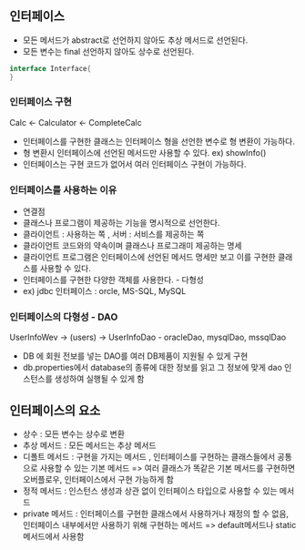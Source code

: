 ## 인터페이스 
- 모든 메서드가 abstract로 선언하지 않아도 추상 메서드로 선언된다.
- 모든 변수는 final 선언하지 않아도 상수로 선언된다. 

```java
interface Interface{
}
```

### 인터페이스 구현
Calc <- Calculator <- CompleteCalc 

- 인터페이스를 구현한 클래스는 인터페이스 형을 선언한 변수로 형 변환이 가능하다.
- 형 변환시 인터페이스에 선언된 메서드만 사용할 수 있다. ex) showInfo()
- 인터페이스는 구현 코드가 없어서 여러 인터페이스 구현이 가능하다.

### 인터페이스를 사용하는 이유
- 연결점 
- 클래스나 프로그램이 제공하는 기능을 명시적으로 선언한다.
- 클라이언트 : 사용하는 쪽 , 서버 : 서비스를 제공하는 쪽
- 클라이언트 코드와의 약속이며 클래스나 프로그래미 제공하는 명세
- 클라이언트 프로그램은 인터페이스에 선언된 메서드 명세만 보고 이를 구현한 클래스를 사용할 수 있다.
- 인터페이스를 구현한 다양한 객체를 사용한다. - 다형성 
- ex) jdbc 인터페이스 : orcle, MS-SQL, MySQL 

### 인터페이스의 다형성 - DAO 
UserInfoWev -> (users) -> UserInfoDao - oracleDao, mysqlDao, mssqlDao
- DB 에 회원 전보를 넣는 DAO를  여러 DB제품이 지원될 수 있게 구현
- db.properties에서 database의 종류에 대한 정보를 읽고 그 정보에 맞게 dao 인스턴스를 생성하여 실행될 수 있게 함

## 인터페이스의 요소 
- 상수 : 모든 변수는 상수로 변환 
- 추상 메서드 : 모든 메서드는 추상 메서드 
- 디폴트 메서드 : 구현을 가지는 메서드 , 인터페이스를 구현하는 클래스들에서 공통으로 사용할 수 있는 기본 메서드
=> 여러 클래스가 똑같은 기본 메서드를 구현하면 오버플로우, 인터페이스에서 구현 가능하게 함 
- 정적 메서드 : 인스턴스 생성과 상관 없이 인터페이스 타입으로 사용할 수 있는 메서드  
- private 메서드 : 인터페이스를 구현한 클래스에서 사용하거나 재정의 할 수 없음, 인터페이스 내부에서만 사용하기 위해 구현하는 메서드 
=> default메서드나 static 메서드에서 사용함 